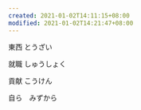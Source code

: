 ```yaml
---
created: 2021-01-02T14:11:15+08:00
modified: 2021-01-02T14:21:47+08:00
---
```


東西 とうざい

就職 しゅうしょく

貢献 こうけん

自ら　みずから
